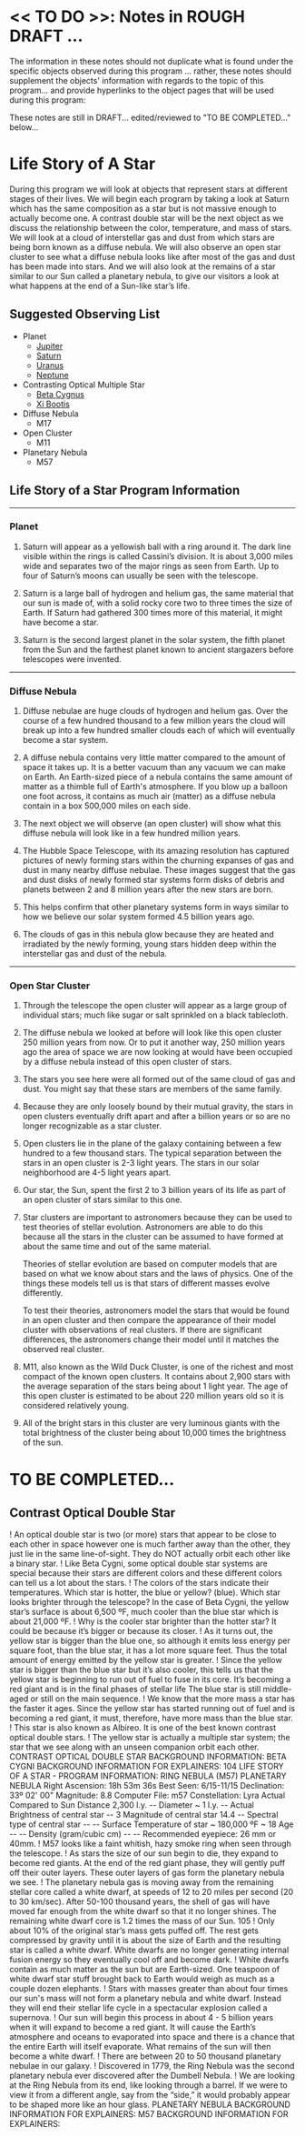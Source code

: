 
# << TO DO >>: Notes in ROUGH DRAFT ...
The information in these notes should not duplicate what is found under the specific objects observed during this program ... rather, these notes should supplement the objects' information with regards to the topic of this program... and provide hyperlinks to the object pages that will be used during this program:

These notes are still in DRAFT... edited/reviewed to "TO BE COMPLETED..." below...

# Life Story of A Star

During this program we will look at objects that represent stars at different stages of their lives. We will begin each program by taking a look at Saturn which has the same composition as a star but is not massive enough to actually become one. A contrast double star will be the next object as we discuss the relationship between the color, temperature, and mass of stars. We will look at a cloud of interstellar gas and dust from which stars are being born known as a diffuse nebula. We will also observe an open star cluster to see what a diffuse nebula looks like after most of the gas and dust has been made into stars. And we will also look at the remains of a star similar to our Sun called a planetary nebula, to give our visitors a look at what happens at the end of a Sun-like star’s life.

## Suggested Observing List
- Planet
    - [Jupiter](/solar-system/jupiter.md)
    - [Saturn](/solar-system/saturn.md)
    - [Uranus](/solar-system/uranus.md)
    - [Neptune](/solar-system/neptune.md)
- Contrasting Optical Multiple Star
    - [Beta Cygnus](/stars/contrast-optical-double/beta-cygnus.md)
    - [Xi Bootis](/stars/contrast-multiple/xi-bootis.md)
- Diffuse Nebula
    - M17
- Open Cluster
    - M11
- Planetary Nebula
    - M57

## Life Story of a Star Program Information

---

### Planet

1.  Saturn will appear as a yellowish ball with a ring around it. The dark line visible
within the rings is called Cassini’s division. It is about 3,000 miles wide and
separates two of the major rings as seen from Earth. Up to four of Saturn’s moons
can usually be seen with the telescope.

2.  Saturn is a large ball of hydrogen and helium gas, the same material that our sun
is made of, with a solid rocky core two to three times the size of Earth. If Saturn had
gathered 300 times more of this material, it might have become a star.

3. Saturn is the second largest planet in the solar system, the fifth planet from the Sun
and the farthest planet known to ancient stargazers before telescopes were
invented.

---

### Diffuse Nebula

1.  Diffuse nebulae are huge clouds of hydrogen and helium gas. Over the course of a few hundred thousand to a few million years the cloud will break up into a few hundred smaller clouds each of which will eventually become a star system.

2.  A diffuse nebula contains very little matter compared to the amount of space it takes
up. It is a better vacuum than any vacuum we can make on Earth. An Earth-sized piece of a nebula contains the same amount of matter as a thimble full of Earth's atmosphere. If you blow up a balloon one foot across, it contains as much air (matter) as a diffuse nebula contain in a box 500,000 miles on each side.

3.  The next object we will observe (an open cluster) will show what this diffuse nebula will look like in a few hundred million years.

4.  The Hubble Space Telescope, with its amazing resolution has captured pictures of newly forming stars within the churning expanses of gas and dust in many nearby diffuse nebulae. These images suggest that the gas and dust disks of newly formed star systems form disks of debris and planets between 2 and 8 million years after the new stars are born.

5.  This helps confirm that other planetary systems form in ways similar to how we believe our solar system formed 4.5 billion years ago.

6. The clouds of gas in this nebula glow because they are heated and irradiated by the newly forming, young stars hidden deep within the interstellar gas and dust of the nebula.

---

### Open Star Cluster

1.  Through the telescope the open cluster will appear as a large group of individual
stars; much like sugar or salt sprinkled on a black tablecloth.

2.  The diffuse nebula we looked at before will look like this open cluster 250 million
years from now. Or to put it another way, 250 million years ago the area of space
we are now looking at would have been occupied by a diffuse nebula instead of this
open cluster of stars.

3.  The stars you see here were all formed out of the same cloud of gas and dust. You
might say that these stars are members of the same family.

4.  Because they are only loosely bound by their mutual gravity, the stars in open
clusters eventually drift apart and after a billion years or so are no longer
recognizable as a star cluster.

5.  Open clusters lie in the plane of the galaxy containing between a few hundred to a
few thousand stars. The typical separation between the stars in an open cluster is
2-3 light years. The stars in our solar neighborhood are 4-5 light years apart.

6.  Our star, the Sun, spent the first 2 to 3 billion years of its life as part of an open
cluster of stars similar to this one.

7.  Star clusters are important to astronomers because they can be used to test theories of stellar evolution. Astronomers are able to do this because all the stars in the cluster can be assumed to have formed at about the same time and out of the same material.

    Theories of stellar evolution are based on computer models that are based on what we know about stars and the laws of physics. One of the things these models tell us is that stars of different masses evolve differently. 
    
    To test their theories, astronomers model the stars that would be found in an open cluster and then compare the appearance of their model cluster with observations of real clusters. If there are significant differences, the astronomers change their model until it matches the observed real cluster.

8.  M11, also known as the Wild Duck Cluster, is one of the richest and most compact of the known open clusters. It contains about 2,900 stars with the average separation of the stars being about 1 light year. The age of this open cluster is estimated to be about 220 million years old so it is considered relatively young.

9.  All of the bright stars in this cluster are very luminous giants with the total brightness of the cluster being about 10,000 times the brightness of the sun.

# TO BE COMPLETED...

## Contrast Optical Double Star

! An optical double star is two (or more) stars that appear to be close to each other
in space however one is much farther away than the other, they just lie in the same
line-of-sight. They do NOT actually orbit each other like a binary star.
! Like Beta Cygni, some optical double star systems are special because their stars
are different colors and these different colors can tell us a lot about the stars.
! The colors of the stars indicate their temperatures. Which star is hotter, the blue or
yellow? (blue). Which star looks brighter through the telescope? In the case of Beta
Cygni, the yellow star’s surface is about 6,500 ºF, much cooler than the blue star
which is about 21,000 ºF.
! Why is the cooler star brighter than the hotter star? It could be because it’s bigger
or because its closer.
! As it turns out, the yellow star is bigger than the blue one, so although it emits less
energy per square foot, than the blue star, it has a lot more square feet. Thus the
total amount of energy emitted by the yellow star is greater.
! Since the yellow star is bigger than the blue star but it’s also cooler, this tells us that
the yellow star is beginning to run out of fuel to fuse in its core. It’s becoming a red
giant and is in the final phases of stellar life The blue star is still middle-aged or still
on the main sequence.
! We know that the more mass a star has the faster it ages. Since the yellow star has
started running out of fuel and is becoming a red giant, it must, therefore, have more
mass than the blue star.
! This star is also known as Albireo. It is one of the best known contrast optical
double stars.
! The yellow star is actually a multiple star system; the star that we see along with an
unseen companion orbit each other.
CONTRAST OPTICAL DOUBLE STAR BACKGROUND INFORMATION:
BETA CYGNI BACKGROUND INFORMATION FOR EXPLAINERS:
104
LIFE STORY OF A STAR - PROGRAM INFORMATION:
RING NEBULA (M57)
PLANETARY NEBULA
Right Ascension: 18h 53m 36s Best Seen: 6/15-11/15
Declination: 33º 02' 00" Magnitude: 8.8
Computer File: m57 Constellation: Lyra
Actual Compared to Sun
Distance 2,300 l.y. --
Diameter ~ 1 l.y. --
Actual Brightness of central star -- 3
Magnitude of central star 14.4 --
Spectral type of central star -- --
Surface Temperature of star ~ 180,000 ºF ~ 18
Age -- --
Density (gram/cubic cm) -- --
Recommended eyepiece: 26 mm or 40mm.
! M57 looks like a faint whitish, hazy smoke ring when seen through the telescope.
! As stars the size of our sun begin to die, they expand to become red giants. At the
end of the red giant phase, they will gently puff off their outer layers. These outer
layers of gas form the planetary nebula we see.
! The planetary nebula gas is moving away from the remaining stellar core called a
white dwarf, at speeds of 12 to 20 miles per second (20 to 30 km/sec). After 50-100
thousand years, the shell of gas will have moved far enough from the white dwarf
so that it no longer shines. The remaining white dwarf core is 1.2 times the mass of
our Sun.
105
! Only about 10% of the original star’s mass gets puffed off. The rest gets
compressed by gravity until it is about the size of Earth and the resulting star is
called a white dwarf. White dwarfs are no longer generating internal fusion energy
so they eventually cool off and become dark.
! White dwarfs contain as much matter as the sun but are Earth-sized. One teaspoon
of white dwarf star stuff brought back to Earth would weigh as much as a couple
dozen elephants.
! Stars with masses greater than about four times our sun's mass will not form a
planetary nebula and white dwarf. Instead they will end their stellar life cycle in a
spectacular explosion called a supernova.
! Our sun will begin this process in about 4 - 5 billion years when it will expand to
become a red giant. It will cause the Earth’s atmosphere and oceans to evaporated
into space and there is a chance that the entire Earth will itself evaporate. What
remains of the sun will then become a white dwarf.
! There are between 20 to 50 thousand planetary nebulae in our galaxy.
! Discovered in 1779, the Ring Nebula was the second planetary nebula ever
discovered after the Dumbell Nebula.
! We are looking at the Ring Nebula from its end, like looking through a barrel. If we
were to view it from a different angle, say from the “side,” it would probably appear
to be shaped more like an hour glass.
PLANETARY NEBULA BACKGROUND INFORMATION FOR EXPLAINERS:
M57 BACKGROUND INFORMATION FOR EXPLAINERS:

